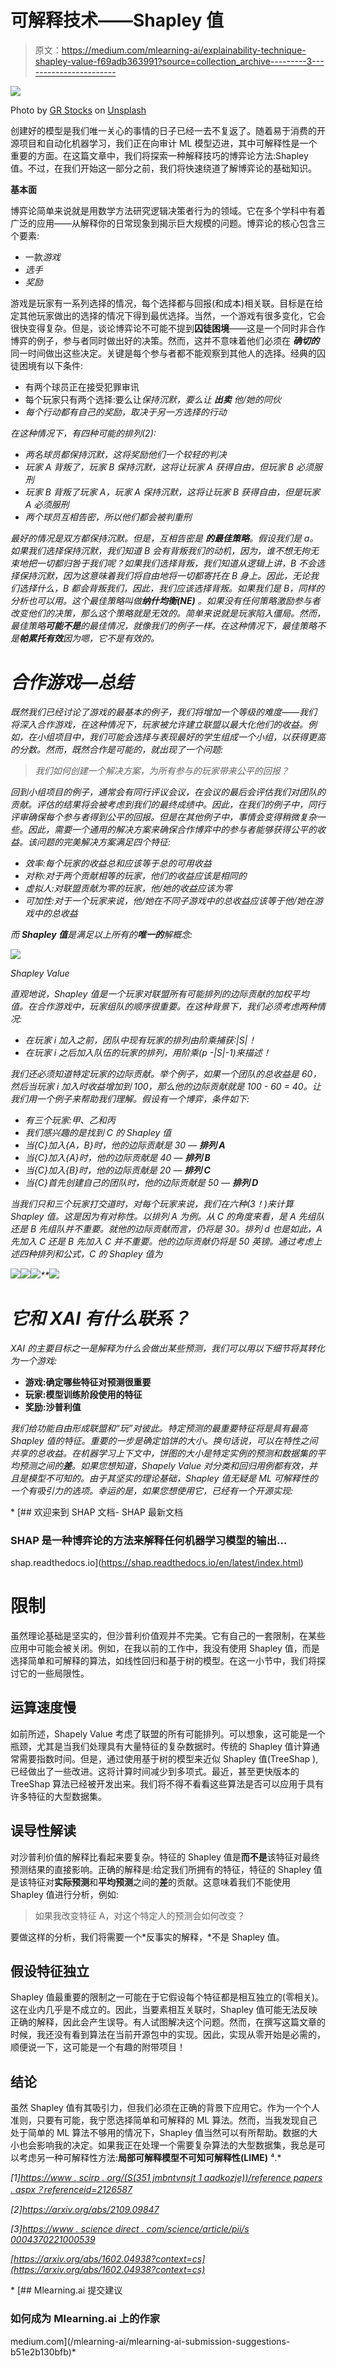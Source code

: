 # 可解释技术——Shapley 值

> 原文：<https://medium.com/mlearning-ai/explainability-technique-shapley-value-f69adb363991?source=collection_archive---------3----------------------->

![](img/9d13d1e44fb3764e07ecece18be7a369.png)

Photo by [GR Stocks](https://unsplash.com/@grstocks?utm_source=medium&utm_medium=referral) on [Unsplash](https://unsplash.com?utm_source=medium&utm_medium=referral)

创建好的模型是我们唯一关心的事情的日子已经一去不复返了。随着易于消费的开源项目和自动化机器学习，我们正在向审计 ML 模型迈进，其中可解释性是一个重要的方面。在这篇文章中，我们将探索一种解释技巧的博弈论方法:Shapley 值。不过，在我们开始这一部分之前，我们将快速绕道了解博弈论的基础知识。

**基本面**

博弈论简单来说就是用数学方法研究逻辑决策者行为的领域。它在多个学科中有着广泛的应用——从解释你的日常现象到揭示巨大规模的问题。博弈论的核心包含三个要素:

*   一款*游戏*
*   *选手*
*   *奖励*

游戏是玩家有一系列选择的情况，每个选择都与回报(和成本)相关联。目标是在给定其他玩家做出的选择的情况下得到最优选择。当然，一个游戏有很多变化，它会很快变得复杂。但是，谈论博弈论不可能不提到**囚徒困境**——这是一个同时非合作博弈的例子，参与者同时做出好的决策。然而，这并不意味着他们必须在 ***确切的*** 同一时间做出这些决定。关键是每个参与者都不能观察到其他人的选择。经典的囚徒困境有以下条件:

*   有两个球员正在接受犯罪审讯
*   每个玩家只有两个选择:要么让*保持沉默，要么让 ***出卖*** 他/她的同伙*
*   *每个行动都有自己的奖励，取决于另一方选择的行动*

*在这种情况下，有四种可能的排列(2):*

*   *两名球员都保持沉默，这将奖励他们一个较轻的判决*
*   *玩家 A 背叛了，玩家 B 保持沉默，这将让玩家 A 获得自由，但玩家 B 必须服刑*
*   *玩家 B 背叛了玩家 A，玩家 A 保持沉默，这将让玩家 B 获得自由，但是玩家 A 必须服刑*
*   *两个球员互相告密，所以他们都会被判重刑*

*最好的情况是双方都保持沉默。但是，互相告密是 **的最佳策略**。假设我们是 a。如果我们选择保持沉默，我们知道 B 会有背叛我们的动机，因为，谁不想无拘无束地把一切都归咎于我们呢？如果我们选择背叛，我们知道从逻辑上讲，B 不会选择保持沉默，因为这意味着我们将自由地将一切都寄托在 B 身上。因此，无论我们选择什么，B 都会背叛我们，因此，我们应该选择背叛。如果我们是 B，同样的分析也可以用。这个最佳策略叫做**纳什均衡(NE)** 。如果没有任何策略激励参与者改变他们的决策，那么这个策略就是无效的。简单来说就是玩家陷入僵局。然而，最佳策略**可能不是**的最佳情况，就像我们的例子一样。在这种情况下，最佳策略不是**帕累托有效**因为嗯，它不是有效的。*

# ***合作游戏—总结***

*既然我们已经讨论了游戏的最基本的例子，我们将增加一个等级的难度——我们将深入合作游戏，在这种情况下，玩家被允许建立联盟以最大化他们的收益。例如，在小组项目中，我们可能会选择与表现最好的学生组成一个小组，以获得更高的分数。然而，既然合作是可能的，就出现了一个问题:*

> *我们如何创建一个解决方案，为所有参与的玩家带来公平的回报？*

*回到小组项目的例子，通常会有同行评议会议，在会议的最后会评估我们对团队的贡献。评估的结果将会被考虑到我们的最终成绩中。因此，在我们的例子中，同行评审确保每个参与者得到公平的回报。但是在其他例子中，事情会变得稍微复杂一些。因此，需要一个通用的解决方案来确保合作博弈中的参与者能够获得公平的收益。该问题的完美解决方案满足四个特征:*

*   **效率*:每个玩家的收益总和应该等于总的可用收益*
*   *对称:对于两个贡献相等的玩家，他们的收益应该是相同的*
*   *虚拟人:对联盟贡献为零的玩家，他/她的收益应该为零*
*   **可加性*:对于一个玩家来说，他/她在不同子游戏中的总收益应该等于他/她在游戏中的总收益*

*而 **Shapley 值**是满足以上所有的**唯一的**解概念:*

*![](img/a9af6d222fc37e412e4efb128d227def.png)*

*Shapley Value*

*直观地说，Shapley 值是一个玩家对联盟所有可能排列的边际贡献的加权平均值。在合作游戏中，玩家组队的顺序很重要。在这种背景下，我们必须考虑两种情况:*

*   *在玩家 *i* 加入之前，团队中现有玩家的排列由阶乘捕获:|S|！*
*   *在玩家 *i* 之后加入队伍的玩家的排列，用阶乘(p -|S|-1)来描述！*

*我们还必须知道特定玩家的边际贡献。举个例子，如果一个团队的总收益是 60，然后当玩家 *i* 加入时收益增加到 100，那么他的边际贡献就是 100 - 60 = 40。让我们用一个例子来帮助我们理解。假设有一个博弈，条件如下:*

*   *有三个玩家:甲、乙和丙*
*   *我们感兴趣的是找到 C 的 Shapley 值*
*   *当{C}加入{A，B}时，他的边际贡献是 30 — **排列 A***
*   *当{C}加入{A}时，他的边际贡献是 40 — **排列 B***
*   *当{C}加入{B}时，他的边际贡献是 20 — **排列 C***
*   *当{C}首先创建自己的团队时，他的边际贡献是 50 — **排列 D***

*当我们只和三个玩家打交道时，对每个玩家来说，我们在六种(3！)来计算 Shapley 值。这是因为有对称性。以排列 A 为例。从 C 的角度来看，是 A 先组队还是 B 先组队并不重要。就他的边际贡献而言，仍将是 30。排列 d 也是如此，A 先加入 C 还是 B 先加入 C 并不重要。他的边际贡献仍将是 50 英镑。通过考虑上述四种排列和公式，C 的 Shapley 值为*

*![](img/38e18fad42927af28fe9a53a588e66af.png)**![](img/92bd35c07f64479b08560e5f913730e3.png)**![](img/85e71e967a086d03061a2c15c5958607.png)**![](img/9d2c0ee65c81abf1ebad2de602cbe01b.png)*

# *它和 XAI 有什么联系？*

*XAI 的主要目标之一是解释为什么会做出某些预测，我们可以用以下细节将其转化为一个游戏:*

*   **游戏:确定哪些特征对预测很重要**
*   **玩家:模型训练阶段使用的特征**
*   **奖励:沙普利值**

*我们给功能自由形成联盟和“玩”对彼此。特定预测的最重要特征将是具有最高 Shapley 值的特征。重要的一步是确定馅饼的大小。换句话说，可以在特性之间共享的总收益。在机器学习上下文中，饼图的大小是特定实例的预测和数据集的平均预测之间的**差**。如果您想知道，Shapely Value 对分类和回归用例都有效，并且是模型不可知的。由于其坚实的理论基础，Shapley 值无疑是 ML 可解释性的一个有吸引力的选项。幸运的是，如果您想使用它，已经有一个开源实现:*

*[](https://shap.readthedocs.io/en/latest/index.html) [## 欢迎来到 SHAP 文档- SHAP 最新文档

### SHAP 是一种博弈论的方法来解释任何机器学习模型的输出…

shap.readthedocs.io](https://shap.readthedocs.io/en/latest/index.html) 

# 限制

虽然理论基础是坚实的，但沙普利价值观并不完美。它有自己的一套限制，在某些应用中可能会被关闭。例如，在我以前的工作中，我没有使用 Shapley 值，而是选择简单和可解释的算法，如线性回归和基于树的模型。在这一小节中，我们将探讨它的一些局限性。

## **运算速度慢**

如前所述，Shapely Value 考虑了联盟的所有可能排列。可以想象，这可能是一个瓶颈，尤其是当我们处理具有大量特征的复杂数据时。传统的 Shapley 值计算通常需要指数时间。但是，通过使用基于树的模型来近似 Shapley 值(TreeShap ),已经做出了一些改进。这将计算时间减少到多项式。最近，甚至更快版本的 TreeShap 算法已经被开发出来。我们将不得不看看这些算法是否可以应用于具有许多特征的大型数据集。

## **误导性解读**

对沙普利价值的解释比看起来要复杂。特征的 Shapley 值是**而不是**该特征对最终预测结果的直接影响。正确的解释是:给定我们所拥有的特征，特征的 Shapley 值是该特征对**实际预测**和**平均预测**之间的**差**的贡献。这意味着我们不能使用 Shapley 值进行分析，例如:

> 如果我改变特征 A，对这个特定人的预测会如何改变？

要做这样的分析，我们将需要一个*反事实的解释，*不是 Shapley 值。

## **假设特征独立**

Shapley 值最重要的限制之一可能在于它假设每个特征都是相互独立的(零相关)。这在业内几乎是不成立的。因此，当要素相互关联时，Shapley 值可能无法反映正确的解释，因此会产生误导。有人试图解决这个问题。然而，在撰写这篇文章的时候，我还没有看到算法在当前开源包中的实现。因此，实现从零开始是必需的，顺便说一下，这可能是一个有趣的附带项目！

## 结论

虽然 Shapley 值有其吸引力，但我们必须在正确的背景下应用它。作为一个个人准则，只要有可能，我宁愿选择简单和可解释的 ML 算法。然而，当我发现自己处于简单的 ML 算法不够用的情况下，Shapley 值当然可以有所帮助。数据的大小也会影响我的决定。如果我正在处理一个需要复杂算法的大型数据集，我总是可以考虑另一种可解释性方法:**局部可解释模型不可知可解释性(LIME)** ⁴.* 

*[1][https://www . scirp . org/(S(351 jmbntvnsjt 1 aadkozje))/reference papers . aspx？referenceid=2126587](https://www.scirp.org/(S(351jmbntvnsjt1aadkozje))/reference/referencespapers.aspx?referenceid=2126587)*

*[2]https://arxiv.org/abs/2109.09847*

*[3][https://www . science direct . com/science/article/pii/s 0004370221000539](https://www.sciencedirect.com/science/article/pii/S0004370221000539)*

*[https://arxiv.org/abs/1602.04938?context=cs](https://arxiv.org/abs/1602.04938?context=cs)*

*[](/mlearning-ai/mlearning-ai-submission-suggestions-b51e2b130bfb) [## Mlearning.ai 提交建议

### 如何成为 Mlearning.ai 上的作家

medium.com](/mlearning-ai/mlearning-ai-submission-suggestions-b51e2b130bfb)*